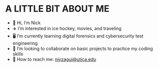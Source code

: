 # A LITTLE BIT ABOUT ME
- 👋 Hi, I’m Nick
- ✈️ I’m interested in ice hockey, movies, and traveling
- 🖥️ I’m currently learning digital forensics and cybersecurity test engineering
- 🐍 I’m looking to collaborate on basic projects to practice my coding skills
- 📧 How to reach me: niyzagui@utica.edu

<!---
niyzagui/niyzagui is a ✨ special ✨ repository because its `README.md` (this file) appears on your GitHub profile.
You can click the Preview link to take a look at your changes.
--->
